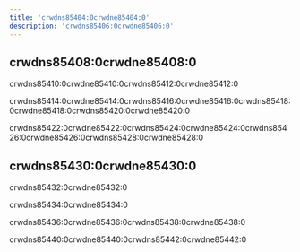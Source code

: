 ```yaml
---
title: 'crwdns85404:0crwdne85404:0'
description: 'crwdns85406:0crwdne85406:0'
---
```



## crwdns85408:0crwdne85408:0

crwdns85410:0crwdne85410:0crwdns85412:0crwdne85412:0

crwdns85414:0crwdne85414:0crwdns85416:0crwdne85416:0crwdns85418:0crwdne85418:0crwdns85420:0crwdne85420:0

crwdns85422:0crwdne85422:0crwdns85424:0crwdne85424:0crwdns85426:0crwdne85426:0crwdns85428:0crwdne85428:0

## crwdns85430:0crwdne85430:0

crwdns85432:0crwdne85432:0

crwdns85434:0crwdne85434:0

crwdns85436:0crwdne85436:0crwdns85438:0crwdne85438:0

crwdns85440:0crwdne85440:0crwdns85442:0crwdne85442:0
